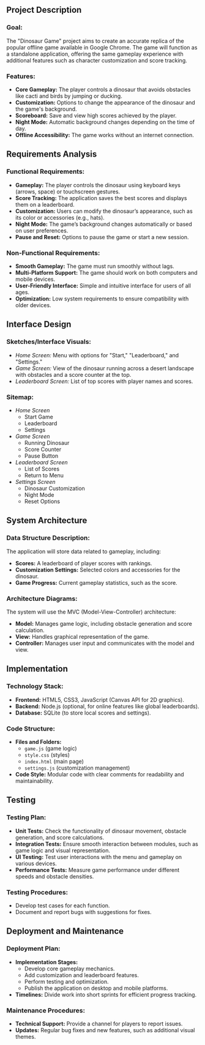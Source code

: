 ## Project Description

### Goal:

The "Dinosaur Game" project aims to create an accurate replica of the popular offline game available in Google Chrome. The game will function as a standalone application, offering the same gameplay experience with additional features such as character customization and score tracking.

### Features:

- **Core Gameplay:** The player controls a dinosaur that avoids obstacles like cacti and birds by jumping or ducking.
- **Customization:** Options to change the appearance of the dinosaur and the game's background.
- **Scoreboard:** Save and view high scores achieved by the player.
- **Night Mode:** Automatic background changes depending on the time of day.
- **Offline Accessibility:** The game works without an internet connection.

## Requirements Analysis

### Functional Requirements:

- **Gameplay:** The player controls the dinosaur using keyboard keys (arrows, space) or touchscreen gestures.
- **Score Tracking:** The application saves the best scores and displays them on a leaderboard.
- **Customization:** Users can modify the dinosaur’s appearance, such as its color or accessories (e.g., hats).
- **Night Mode:** The game’s background changes automatically or based on user preferences.
- **Pause and Reset:** Options to pause the game or start a new session.

### Non-Functional Requirements:

- **Smooth Gameplay:** The game must run smoothly without lags.
- **Multi-Platform Support:** The game should work on both computers and mobile devices.
- **User-Friendly Interface:** Simple and intuitive interface for users of all ages.
- **Optimization:** Low system requirements to ensure compatibility with older devices.

## Interface Design

### Sketches/Interface Visuals:

- _Home Screen:_ Menu with options for "Start," "Leaderboard," and "Settings."
- _Game Screen:_ View of the dinosaur running across a desert landscape with obstacles and a score counter at the top.
- _Leaderboard Screen:_ List of top scores with player names and scores.

### Sitemap:

- _Home Screen_
  - Start Game
  - Leaderboard
  - Settings
- _Game Screen_
  - Running Dinosaur
  - Score Counter
  - Pause Button
- _Leaderboard Screen_
  - List of Scores
  - Return to Menu
- _Settings Screen_
  - Dinosaur Customization
  - Night Mode
  - Reset Options

## System Architecture

### Data Structure Description:

The application will store data related to gameplay, including:

- **Scores:** A leaderboard of player scores with rankings.
- **Customization Settings:** Selected colors and accessories for the dinosaur.
- **Game Progress:** Current gameplay statistics, such as the score.

### Architecture Diagrams:

The system will use the MVC (Model-View-Controller) architecture:

- **Model:** Manages game logic, including obstacle generation and score calculation.
- **View:** Handles graphical representation of the game.
- **Controller:** Manages user input and communicates with the model and view.

## Implementation

### Technology Stack:

- **Frontend:** HTML5, CSS3, JavaScript (Canvas API for 2D graphics).
- **Backend:** Node.js (optional, for online features like global leaderboards).
- **Database:** SQLite (to store local scores and settings).

### Code Structure:

- **Files and Folders:**
  - `game.js` (game logic)
  - `style.css` (styles)
  - `index.html` (main page)
  - `settings.js` (customization management)
- **Code Style:** Modular code with clear comments for readability and maintainability.

## Testing

### Testing Plan:

- **Unit Tests:** Check the functionality of dinosaur movement, obstacle generation, and score calculations.
- **Integration Tests:** Ensure smooth interaction between modules, such as game logic and visual representation.
- **UI Testing:** Test user interactions with the menu and gameplay on various devices.
- **Performance Tests:** Measure game performance under different speeds and obstacle densities.

### Testing Procedures:

- Develop test cases for each function.
- Document and report bugs with suggestions for fixes.

## Deployment and Maintenance

### Deployment Plan:

- **Implementation Stages:**
  - Develop core gameplay mechanics.
  - Add customization and leaderboard features.
  - Perform testing and optimization.
  - Publish the application on desktop and mobile platforms.
- **Timelines:** Divide work into short sprints for efficient progress tracking.

### Maintenance Procedures:

- **Technical Support:** Provide a channel for players to report issues.
- **Updates:** Regular bug fixes and new features, such as additional visual themes.

